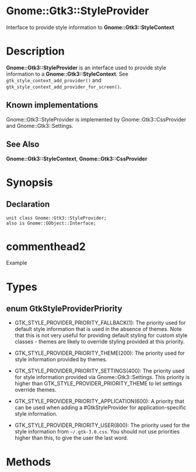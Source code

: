 Gnome::Gtk3::StyleProvider
==========================

Interface to provide style information to **Gnome::Gtk3::StyleContext**

Description
===========

**Gnome::Gtk3::StyleProvider** is an interface used to provide style information to a **Gnome::Gtk3::StyleContext**. See `gtk_style_context_add_provider()` and `gtk_style_context_add_provider_for_screen()`.

Known implementations
---------------------

Gnome::Gtk3::StyleProvider is implemented by Gnome::Gtk3::CssProvider and Gnome::Gtk3::Settings.

See Also
--------

**Gnome::Gtk3::StyleContext**, **Gnome::Gtk3::CssProvider**

Synopsis
========

Declaration
-----------

    unit class Gnome::Gtk3::StyleProvider;
    also is Gnome::GObject::Interface;

commenthead2
============

Example

Types
=====

enum GtkStyleProviderPriority
-----------------------------

  * GTK_STYLE_PROVIDER_PRIORITY_FALLBACK(1): The priority used for default style information that is used in the absence of themes. Note that this is not very useful for providing default styling for custom style classes - themes are likely to override styling provided at this priority.

  * GTK_STYLE_PROVIDER_PRIORITY_THEME(200): The priority used for style information provided by themes.

  * GTK_STYLE_PROVIDER_PRIORITY_SETTINGS(400): The priority used for style information provided via Gnome::Gtk3::Settings. This priority is higher than GTK_STYLE_PROVIDER_PRIORITY_THEME to let settings override themes.

  * GTK_STYLE_PROVIDER_PRIORITY_APPLICATION(600): A priority that can be used when adding a #GtkStyleProvider for application-specific style information.

  * GTK_STYLE_PROVIDER_PRIORITY_USER(800): The priority used for the style information from `~/.gtk-3.0.css`. You should not use priorities higher than this, to give the user the last word.

Methods
=======

